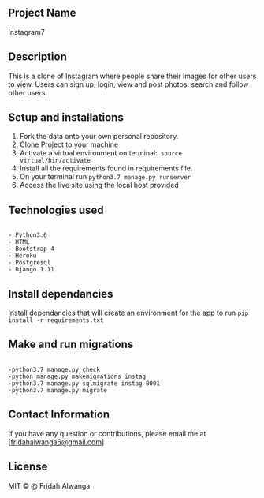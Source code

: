 ## Project Name
Instagram7

## Description
This is a clone of  Instagram where people share their  images  for other users to view. Users can sign up, login, view and post photos, search and follow other users.


## Setup and installations

1. Fork the data onto your own personal repository.
2. Clone Project to your machine
3. Activate a virtual environment on terminal:<code> source virtual/bin/activate</code>
4. Install all the requirements found in requirements file.
5. On your terminal run <code>python3.7 manage.py runserver</code>
6. Access the live site using the local host provided


## Technologies used
<pre><code>
- Python3.6
- HTML
- Bootstrap 4
- Heroku
- Postgresql
- Django 1.11
</code></pre>


## Install dependancies
Install dependancies that will create an environment for the app to run <code>pip install -r requirements.txt</code>


## Make and run migrations
<pre><code>
-python3.7 manage.py check
-python manage.py makemigrations instag
-python3.7 manage.py sqlmigrate instag 0001
-python3.7 manage.py migrate
</code></pre>

## Contact Information
If you have any question or contributions, please email me at [fridahalwanga6@gmail.com]

## License
MIT © @ Fridah Alwanga




